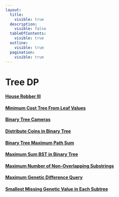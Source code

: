 ```yaml
---
layout:
  title:
    visible: true
  description:
    visible: false
  tableOfContents:
    visible: true
  outline:
    visible: true
  pagination:
    visible: true
---
```


# Tree DP

#### [House Robber III](https://leetcode.com/problems/house-robber-iii)

#### [Minimum Cost Tree From Leaf Values](https://leetcode.com/problems/minimum-cost-tree-from-leaf-values)

#### [Binary Tree Cameras](https://leetcode.com/problems/binary-tree-cameras)

#### [Distribute Coins in Binary Tree](https://leetcode.com/problems/distribute-coins-in-binary-tree)

#### [Binary Tree Maximum Path Sum](https://leetcode.com/problems/binary-tree-maximum-path-sum)

#### [Maximum Sum BST in Binary Tree](https://leetcode.com/problems/maximum-sum-bst-in-binary-tree)

#### [Maximum Number of Non-Overlapping Substrings](https://leetcode.com/problems/maximum-number-of-non-overlapping-substrings/)

#### [Maximum Genetic Difference Query](https://leetcode.com/problems/maximum-genetic-difference-query)

#### [Smallest Missing Genetic Value in Each Subtree](https://leetcode.com/problems/smallest-missing-genetic-value-in-each-subtree/)
